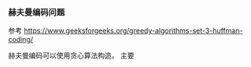 

### 赫夫曼编码问题


参考 <https://www.geeksforgeeks.org/greedy-algorithms-set-3-huffman-coding/>


赫夫曼编码可以使用贪心算法构造。 主要

